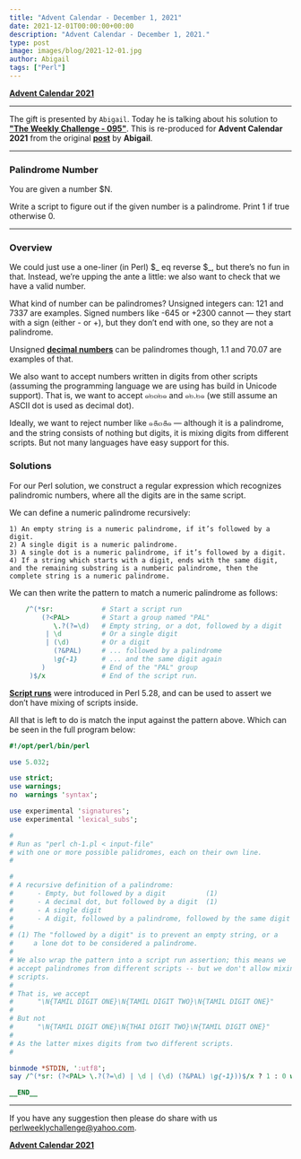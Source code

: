 ```yaml
---
title: "Advent Calendar - December 1, 2021"
date: 2021-12-01T00:00:00+00:00
description: "Advent Calendar - December 1, 2021."
type: post
image: images/blog/2021-12-01.jpg
author: Abigail
tags: ["Perl"]
---
```


[**Advent Calendar 2021**](/blog/advent-calendar-2021)
***

The gift is presented by `Abigail`. Today he is talking about his solution to [**"The Weekly Challenge - 095"**](/blog/perl-weekly-challenge-095). This is re-produced for **Advent Calendar 2021** from the original [**post**](https://programmingblog702692439.wordpress.com/2021/01/14/perl-weekly-challenge-95-part-1/) by **Abigail**.

***

### Palindrome Number

You are given a number $N.

Write a script to figure out if the given number is a palindrome. Print 1 if true otherwise 0.

***

### Overview

We could just use a one-liner (in Perl) $_ eq reverse $_, but there’s no fun in that. Instead, we’re upping the ante a little: we also want to check that we have a valid number.

What kind of number can be palindromes? Unsigned integers can: 121 and 7337 are examples. Signed numbers like -645 or +2300 cannot — they start with a sign (either - or +), but they don’t end with one, so they are not a palindrome.

Unsigned [**decimal numbers**](https://en.wikipedia.org/wiki/Decimal) can be palindromes though, 1.1 and 70.07 are examples of that.

We also want to accept numbers written in digits from other scripts (assuming the programming language we are using has build in Unicode support). That is, we want to accept ๑๒๓๒๑ and ๑๒.๒๑ (we still assume an ASCII dot is used as decimal dot).

Ideally, we want to reject number like ๑௧๓௧๑ — although it is a palindrome, and the string consists of nothing but digits, it is mixing digits from different scripts. But not many languages have easy support for this.

### Solutions

For our Perl solution, we construct a regular expression which recognizes palindromic numbers, where all the digits are in the same script.

We can define a numeric palindrome recursively:

    1) An empty string is a numeric palindrome, if it’s followed by a digit.
    2) A single digit is a numeric palindrome.
    3) A single dot is a numeric palindrome, if it’s followed by a digit.
    4) If a string which starts with a digit, ends with the same digit, and the remaining substring is a numberic palindrome, then the complete string is a numeric palindrome.

We can then write the pattern to match a numeric palindrome as follows:

```perl
    /^(*sr:            # Start a script run
        (?<PAL>        # Start a group named "PAL"
           \.?(?=\d)   # Empty string, or a dot, followed by a digit
         | \d          # Or a single digit
         | (\d)        # Or a digit
           (?&PAL)     # ... followed by a palindrome
           \g{-1}      # ... and the same digit again
        )              # End of the "PAL" group
     )$/x              # End of the script run.
```

[**Script runs**](https://perldoc.perl.org/perlre#Script-Runs) were introduced in Perl 5.28, and can be used to assert we don’t have mixing of scripts inside.

All that is left to do is match the input against the pattern above. Which can be seen in the full program below:

```perl
#!/opt/perl/bin/perl

use 5.032;

use strict;
use warnings;
no  warnings 'syntax';

use experimental 'signatures';
use experimental 'lexical_subs';

#
# Run as "perl ch-1.pl < input-file"
# with one or more possible palidromes, each on their own line.
#

#
# A recursive definition of a palindrome:
#      - Empty, but followed by a digit          (1)
#      - A decimal dot, but followed by a digit  (1)
#      - A single digit
#      - A digit, followed by a palindrome, followed by the same digit
#
# (1) The "followed by a digit" is to prevent an empty string, or a
#     a lone dot to be considered a palindrome.
#
# We also wrap the pattern into a script run assertion; this means we
# accept palindromes from different scripts -- but we don't allow mixing
# scripts.
#
# That is, we accept
#      "\N{TAMIL DIGIT ONE}\N{TAMIL DIGIT TWO}\N{TAMIL DIGIT ONE}"
#
# But not
#      "\N{TAMIL DIGIT ONE}\N{THAI DIGIT TWO}\N{TAMIL DIGIT ONE}"
#
# As the latter mixes digits from two different scripts.
#

binmode *STDIN, ':utf8';
say /^(*sr: (?<PAL> \.?(?=\d) | \d | (\d) (?&PAL) \g{-1}))$/x ? 1 : 0 while <>;

__END__
```
***
If you have any suggestion then please do share with us <perlweeklychallenge@yahoo.com>.

[**Advent Calendar 2021**](/blog/advent-calendar-2021)
